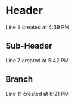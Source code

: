 # Header

Line 3 created at 4:39 PM

## Sub-Header

Line 7 created at 5:42 PM

## Branch

Line 11 created at 8:21 PM